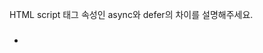 HTML script 태그 속성인 async와 defer의 차이를 설명해주세요.

-   ### <script>

    ![Untitled](https://prod-files-secure.s3.us-west-2.amazonaws.com/976b641b-2e6b-431e-9b42-97c07d7d244f/facff9e3-6e61-4e03-9962-53c8bc92bdbe/Untitled.png)

    -   asynce, defer 모두 사용하지 않은 기본 모드로 브라우저는 문서를 파싱해 읽다가 자바스크립트를 만나면 진행하고 있었던 파싱을 멈추고 스크립트를 다운-> 파싱 -> 실행한 후 다시 문서를 파싱하게 된다.
    -   스크립트는 인라인으로 선언된 경우, 파싱되고 실행되지만 외부 스크립트의 경우 다운로드한 후 파싱하고 실행된다.
    -   기본모드를 사용할 경우 스크립트를 다운/파싱/실행할 때까지 문서(HTML) 파싱이 중단돼 화면 랜딩 시간이 더 소요된다.

    ### <script async>

    ![Untitled](https://prod-files-secure.s3.us-west-2.amazonaws.com/976b641b-2e6b-431e-9b42-97c07d7d244f/0609b427-909d-45e1-b61e-9d39559eea39/Untitled.png)

    -   async 속성을 쓰면 문서를 파싱하는 동안 스크립트를 만나면 문서 파싱과 함께 스크립트를 다운 받고 스크립트 다운이 완료되면 즉시 스크립트를 실행하게 된다. 다운로드가 끝나고 스크립트를 실행하는 동안은 문서(HTML) 파싱을 멈추고 스크립트 실행이 끝난 후 남은 문서를 읽는다.
    -   중간에 스크립트가 먼저 실행될 경우 문서(HTML)에서 아직 id나 class를 읽지도 않았는데 스크립트가 DOM을 참조하고 있으면 오류가 생길 것이다.
    -   async속성은 DOM을 조작하지 않고 스크립트 의존성이 없는 코드에만 쓰자.
    -   방문자 수 카운터나 광고 관련 스크립트같이 독립적인 스크립트에 혹은 실행 순서가 중요하지 않은 경우에 적용합니다.

    ### <script defer>

    ![Untitled](https://prod-files-secure.s3.us-west-2.amazonaws.com/976b641b-2e6b-431e-9b42-97c07d7d244f/37aa4e9f-47e7-458e-bb0b-2ebdd83b8613/Untitled.png)

    -   브라우저가 defer 스크립트를 만났을 때 스크립트를 다운로드하지만 문서 파싱을 멈추지 않고 끝까지 수행하고 스크립트는 </httml> 태그를 만났을 때 실행한다. 즉 DOMContentLoaded 발생 이전에 실행해야 함을 나타내는 불리언 속성이다.
    -   defer를 사용하지 않으면 기본적으로 true 사용하면 false이다.
    -   일반 스크립트를 <body> 태그의 맨 마지막 줄에 위치시켜 작성하는 것과 비슷한 효과를 준다.
    -   DOM을 조작해 HTML 의존성이 있을 때 문서(HTML)을 모두 파싱한 후 실행되어야 할 때 쓰도록 하자.
    -   DOM 전체가 필요한 스크립트나 실행 순서가 중요한 경우에 적용합니다.

    ### async 와 defer의 공통점

-   스크립트를 다운로드하는 동안 문서(HTML)이 중단되지 않는다

### async 와 defer의 차이점

-   async는 스크립트를 다운로드됐을 때 곧바로 평가 실행하고 defer은 문서(HTML)을 완전히 다 읽은 후에 실행한다.
-   async는 먼저 다운로드된 순서대로 실행하고 defer은 정의된 순서대로 실행된다.
